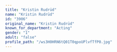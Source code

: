 ```yaml
---
title: "Kristin Rudrüd"
name: "Kristin Rudrüd"
id: "3906"
original_name: "Kristin Rudrüd"
known_for_department: "Acting"
gender: "1"
adult: "false"
profile_path: "/ws3H0HRN6tQ01T0qpoUPlvfTfP0.jpg"
---
```

